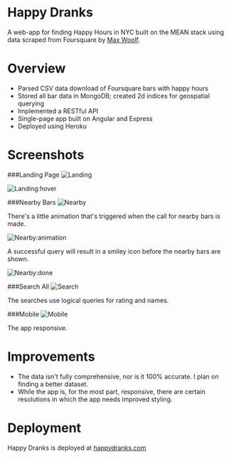 Happy Dranks
=========
A web-app for finding Happy Hours in NYC built on the MEAN stack using data scraped from Foursquare by [Max Woolf](https://github.com/minimaxir).

Overview
=========
* Parsed CSV data download of Foursquare bars with happy hours
* Stored all bar data in MongoDB; created 2d indices for geospatial querying
* Implemented a RESTful API
* Single-page app built on Angular and Express
* Deployed using Heroku

Screenshots
=========
###Landing Page
![Landing](/screenshots/landing.png)

![Landing:hover](/screenshots/landing-hover.png)

###Nearby Bars
![Nearby](/screenshots/nearby.png)

There's a little animation that's triggered when the call for nearby bars is made.

![Nearby:animation](/screenshots/nearby-animation.png)

A successful query will result in a smiley icon before the nearby bars are shown.

![Nearby:done](/screenshots/nearby-done.png)

###Search All
![Search](/screenshots/search.jpg)

The searches use logical queries for rating and names.

###Mobile
![Mobile](/screenshots/responsive.jpg)

The app responsive.

Improvements
=========
* The data isn't fully comprehensive, nor is it 100% accurate. I plan on finding a better dataset.
* While the app is, for the most part, responsive, there are certain resolutions in which the app needs improved styling.

Deployment
=========
Happy Dranks is deployed at [happydranks.com](http://happydranks.com)